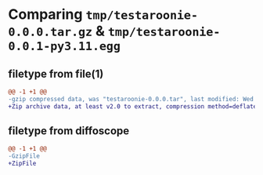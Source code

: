 # Comparing `tmp/testaroonie-0.0.0.tar.gz` & `tmp/testaroonie-0.0.1-py3.11.egg`

## filetype from file(1)

```diff
@@ -1 +1 @@
-gzip compressed data, was "testaroonie-0.0.0.tar", last modified: Wed May 31 01:36:22 2023, max compression
+Zip archive data, at least v2.0 to extract, compression method=deflate
```

## filetype from diffoscope

```diff
@@ -1 +1 @@
-GzipFile
+ZipFile
```

